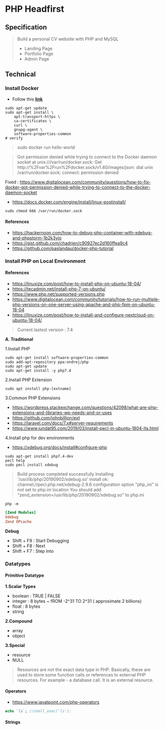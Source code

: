 # PHP Headfirst

## Specification

> Build a personal CV website with PHP and MySQL
>
> - Landing Page
> - Portfolio Page
> - Admin Page

## Technical

### Install Docker

- Follow this **[link](https://docs.docker.com/engine/install/ubuntu/)**
```shell script
sudo apt-get update
sudo apt-get install \
    apt-transport-https \
    ca-certificates \
    curl \
    gnupg-agent \
    software-properties-common
# verify
```

> sudo docker run hello-world

> Got permission denied while trying to connect to the Docker daemon socket at unix:///var/run/docker.sock: Get http://%2Fvar%2Frun%2Fdocker.sock/v1.40/images/json: dial unix /var/run/docker.sock: connect: permission denied

Fixed : https://www.digitalocean.com/community/questions/how-to-fix-docker-got-permission-denied-while-trying-to-connect-to-the-docker-daemon-socket

- https://docs.docker.com/engine/install/linux-postinstall/

```shell script
sudo chmod 666 /var/run/docker.sock
```

#### References

- https://hackernoon.com/how-to-debug-php-container-with-xdebug-and-phpstorm-1b2k3yjo
- https://gist.github.com/chadrien/c90927ec2d160ffea9c4
- https://github.com/paslandau/docker-php-tutorial

### Install PHP on Local Environment

#### References

- https://linuxize.com/post/how-to-install-php-on-ubuntu-18-04/
- https://tecadmin.net/install-php-7-on-ubuntu/
- https://www.php.net/supported-versions.php
- https://www.digitalocean.com/community/tutorials/how-to-run-multiple-php-versions-on-one-server-using-apache-and-php-fpm-on-ubuntu-18-04
- https://linuxize.com/post/how-to-install-and-configure-nextcloud-on-ubuntu-18-04/

> Current lastest version : 7.4 
>

**A. Traditional**

1.Install PHP

```shell script
sudo apt-get install software-properties-common
sudo add-apt-repository ppa:ondrej/php
sudo apt-get update
sudo apt-get install -y php7.4
```

2.Install PHP Extension

```shell script
sudo apt install php-[extname]
```

3.Common PHP Extensions

- https://wordpress.stackexchange.com/questions/42098/what-are-php-extensions-and-libraries-wp-needs-and-or-uses
- https://github.com/johnbillion/ext
- https://laravel.com/docs/7.x#server-requirements
- https://www.jundat95.com/2019/03/install-pecl-in-ubuntu-1804-lts.html

4.Install php for dev environments

- https://xdebug.org/docs/install#configure-php

```shell script
sudo apt-get install php7.4-dev
pecl help
sudo pecl install xdebug
```

> Build process completed successfully
  Installing '/usr/lib/php/20190902/xdebug.so'
  install ok: channel://pecl.php.net/xdebug-2.9.6
  configuration option "php_ini" is not set to php.ini location
  You should add "zend_extension=/usr/lib/php/20190902/xdebug.so" to php.ini

```shell script
php -m
```

```ini
[Zend Modules] 
Xdebug
Zend OPcache
```

**Debug**

- Shift + F9 : Start Debugging
- Shift + F8 : Next
- Shift + F7 : Step Into

### Datatypes

#### Primitive Datatype

**1.Scalar Types**

- boolean : TRUE | FALSE
- integer : 8 bytes ~ fROM -2^31 TO 2^31 ( approximate 2 billions)
- float : 8 bytes 
- string

**2.Compound**

- array
- object

**3.Special**

- resource
- NULL

> Resources are not the exact data type in PHP. 
>Basically, these are used to store some function calls or references to external PHP resources. For example - a database call. It is an external resource.

#### Operators

- https://www.javatpoint.com/php-operators

```php
echo `ls`; //shell_exec('ls');
```


#### Strings

